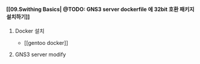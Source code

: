 #### [[09.Swithing Basics| @TODO: GNS3 server dockerfile 에 32bit 호환 패키지 설치하기]]

1. Docker 설치
	* [[gentoo docker]]

2. GNS3 server modify